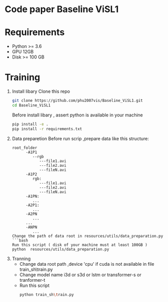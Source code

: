 # Code paper Baseline ViSL1
# Requirements
- Python >= 3.6
- GPU 12GB
- Disk >= 100 GB
# Training 
1. Install libary
   Clone this repo
   ```bash
   git clone https://github.com/phu2007vis/Baseline_ViSL1.git
   cd Baseline_ViSL1
   ```
   Before install libary , assert python is available in your machine
   ```bash
   pip install -e .
   pip install -r requirements.txt
   ```
3. Data preparetion
   Before run scrip ,prepare data like this structure:
   ```
   root_folder
         -A1P1
            --rgb
               ---file1.avi
               ---file2.avi
               ---fileN.avi
         -A1P2
            rgb:
               ---file1.avi
               ---file2.avi
               ---fileN.avi
         -A1PN:
            ...
         -A2P1:
            ...
         -A2PN
            ...
         ...
         -ANPN
            ...
   Change the path of data root in resources/utils/data_preparation.py
   ```bash
   Run this script ( disk of your machine must at least 100GB )
   python  resources/utils/data_preparation.py
   ```
3. Tranning
   - Change data root path ,device 'cpu' if cuda is not available in file   train_sh\train.py
   - Change model name i3d or s3d or lstm  or transformer-s or tranformer-t
   - Run this script
     ```bash
     python train_sh\train.py
     ```
